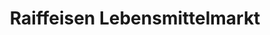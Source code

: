 ---
title: "Raiffeisen Lebensmittelmarkt"
url: /wallgau/raiffeisen-lebensmittelmarkt/
shop: Supermarkt
---